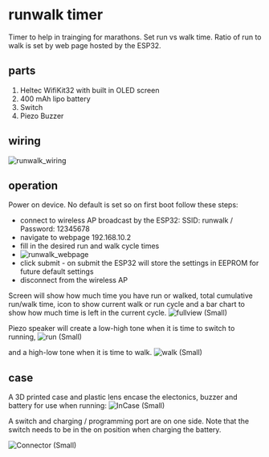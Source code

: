 # runwalk timer
Timer to help in trainging for marathons.  Set run vs walk time.  Ratio of run to walk is set by web page hosted by the ESP32.

## parts ##

1.  Heltec WifiKit32 with built in OLED screen
2.  400 mAh lipo battery
3.  Switch
4.  Piezo Buzzer

## wiring ##
![runwalk_wiring](https://user-images.githubusercontent.com/31633408/149828180-8af3a792-5669-4ec4-a0bd-a1322456ff0b.png)

## operation ##
Power on device.  No default is set so on first boot follow these steps:
* connect to wireless AP broadcast by the ESP32:  SSID: runwalk / Password: 12345678
* navigate to webpage 192.168.10.2
* fill in the desired run and walk cycle times
* ![runwalk_webpage](https://user-images.githubusercontent.com/31633408/149831297-ac54bf85-75d3-43a2-b175-71692c70dc11.png)
* click submit - on submit the ESP32 will store the settings in EEPROM for future default settings
* disconnect from the wireless AP

Screen will show how much time you have run or walked, total cumulative run/walk time, icon to show current walk or run cycle and a bar chart to show how much time is left in the current cycle.
![fullview (Small)](https://user-images.githubusercontent.com/31633408/149832136-0254f9f4-8c5d-4b21-9566-c85df9cf81ec.JPEG)

Piezo speaker will create a low-high tone when it is time to switch to running, 
![run (Small)](https://user-images.githubusercontent.com/31633408/149831785-96f403c7-1e53-49bb-bdad-b1cc973cbb3c.JPEG)

and a high-low tone when it is time to walk.
![walk (Small)](https://user-images.githubusercontent.com/31633408/149831801-0520bf64-e152-4495-970b-30c22a2afd0c.JPEG)

## case ##
A 3D printed case and plastic lens encase the electonics, buzzer and battery for use when running:
![InCase (Small)](https://user-images.githubusercontent.com/31633408/149833078-96a7c77a-8a4b-4bd0-949f-e594ee7ccecf.JPEG)

A switch and charging / programming port are on one side.  Note that the switch needs to be in the on position when charging the battery.

![Connector (Small)](https://user-images.githubusercontent.com/31633408/149833189-c49e0859-efc3-4fa1-a0ee-cadd33df659c.JPEG)


